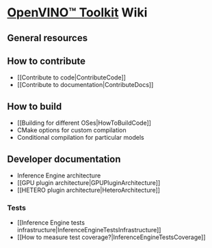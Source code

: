 # [OpenVINO™ Toolkit](https://01.org/openvinotoolkit) Wiki

## General resources

## How to contribute

* [[Contribute to code|ContributeCode]]
* [[Contribute to documentation|ContributeDocs]]

## How to build

* [[Building for different OSes|HowToBuildCode]]
* CMake options for custom compilation
* Conditional compilation for particular models

## Developer documentation

* Inference Engine architecture
* [[GPU plugin architecture|GPUPluginArchitecture]]
* [[HETERO plugin architecture|HeteroArchitecture]]

### Tests

* [[Inference Engine tests infrastructure|InferenceEngineTestsInfrastructure]]
* [[How to measure test coverage?|InferenceEngineTestsCoverage]]
